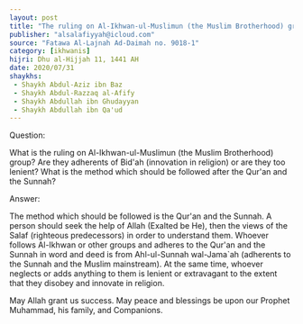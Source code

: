 ```yaml
---
layout: post
title: "The ruling on Al-Ikhwan-ul-Muslimun (the Muslim Brotherhood) group"
publisher: "alsalafiyyah@icloud.com"
source: "Fatawa Al-Lajnah Ad-Daimah no. 9018-1"
category: [ikhwanis]
hijri: Dhu al-Hijjah 11, 1441 AH
date: 2020/07/31
shaykhs: 
 - Shaykh Abdul-Aziz ibn Baz
 - Shaykh Abdul-Razzaq al-Afify
 - Shaykh Abdullah ibn Ghudayyan
 - Shaykh Abdullah ibn Qa'ud
---
```


Question: 

What is the ruling on Al-Ikhwan-ul-Muslimun (the Muslim Brotherhood) group? Are they adherents of Bid'ah (innovation in religion) or are they too lenient? What is the method which should be followed after the Qur'an and the Sunnah?

Answer:

The method which should be followed is the Qur'an and the Sunnah. A person should seek the help of Allah (Exalted be He), then the views of the Salaf (righteous predecessors) in order to understand them. Whoever follows Al-Ikhwan or other groups and adheres to the Qur'an and the Sunnah in word and deed is from Ahl-ul-Sunnah wal-Jama`ah (adherents to the Sunnah and the Muslim mainstream). At the same time, whoever neglects or adds anything to them is lenient or extravagant to the extent that they disobey and innovate in religion.

May Allah grant us success. May peace and blessings be upon our Prophet Muhammad, his family, and Companions.
